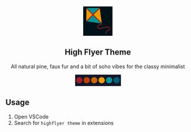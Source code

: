 
<p align="center">
  <img src="assets/icon.png" width="80" />
  <h2 align="center">High Flyer Theme</h2>
</p>

<p align="center">All natural pine, faux fur and a bit of soho vibes for the classy minimalist</p>

<p align="center">
  <img src="assets/colors.png" width="125" />
</p>

## Usage

1. Open VSCode
2. Search for `highflyer theme` in extensions
